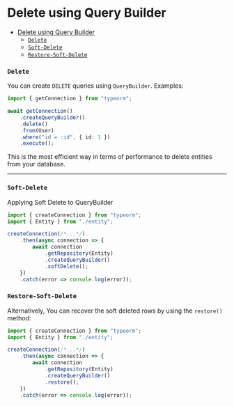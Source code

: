 # Delete using Query Builder

-   [Delete using Query Builder](#delete-using-query-builder)
    -   [`Delete`](#delete)
    -   [`Soft-Delete`](#soft-delete)
    -   [`Restore-Soft-Delete`](#restore-soft-delete)

### `Delete`

You can create `DELETE` queries using `QueryBuilder`. Examples:

```typescript
import { getConnection } from "typeorm";

await getConnection()
    .createQueryBuilder()
    .delete()
    .from(User)
    .where("id = :id", { id: 1 })
    .execute();
```

This is the most efficient way in terms of performance to delete entities from
your database.

---

### `Soft-Delete`

Applying Soft Delete to QueryBuilder

```typescript
import { createConnection } from "typeorm";
import { Entity } from "./entity";

createConnection(/*...*/)
    .then(async connection => {
        await connection
            .getRepository(Entity)
            .createQueryBuilder()
            .softDelete();
    })
    .catch(error => console.log(error));
```

### `Restore-Soft-Delete`

Alternatively, You can recover the soft deleted rows by using the `restore()`
method:

```typescript
import { createConnection } from "typeorm";
import { Entity } from "./entity";

createConnection(/*...*/)
    .then(async connection => {
        await connection
            .getRepository(Entity)
            .createQueryBuilder()
            .restore();
    })
    .catch(error => console.log(error));
```
